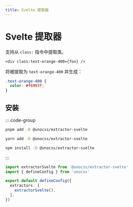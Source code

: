```yaml
---
title: Svelte 提取器
---
```


# Svelte 提取器

支持从 `class:` 指令中提取类。

```svelte
<div class:text-orange-400={foo} />
```

将被提取为 `text-orange-400` 并生成：

```css
.text-orange-400 {
  color: #f6993f;
}
```

## 安装

::: code-group

```bash [pnpm]
pnpm add -D @unocss/extractor-svelte
```

```bash [yarn]
yarn add -D @unocss/extractor-svelte
```

```bash [npm]
npm install -D @unocss/extractor-svelte
```

:::

```ts [uno.config.ts]
import extractorSvelte from '@unocss/extractor-svelte'
import { defineConfig } from 'unocss'

export default defineConfig({
  extractors: [
    extractorSvelte(),
  ],
})
```
